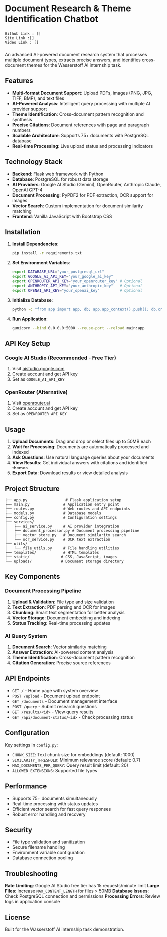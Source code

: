 # Document Research & Theme Identification Chatbot
###
    Github Link : []
    Site Link :[]
    Video Link : []
###
An advanced AI-powered document research system that processes multiple document types, extracts precise answers, and identifies cross-document themes for the Wasserstoff AI internship task.

## Features

- **Multi-format Document Support**: Upload PDFs, images (PNG, JPG, TIFF, BMP), and text files
- **AI-Powered Analysis**: Intelligent query processing with multiple AI provider support
- **Theme Identification**: Cross-document pattern recognition and synthesis
- **Precise Citations**: Document references with page and paragraph numbers
- **Scalable Architecture**: Supports 75+ documents with PostgreSQL database
- **Real-time Processing**: Live upload status and processing indicators

## Technology Stack

- **Backend**: Flask web framework with Python
- **Database**: PostgreSQL for robust data storage
- **AI Providers**: Google AI Studio (Gemini), OpenRouter, Anthropic Claude, OpenAI GPT-4
- **Document Processing**: PyPDF2 for PDF extraction, OCR support for images
- **Vector Search**: Custom implementation for document similarity matching
- **Frontend**: Vanilla JavaScript with Bootstrap CSS

## Installation

1. **Install Dependencies**:
   ```bash
   pip install -r requirements.txt
   ```

2. **Set Environment Variables**:
   ```bash
   export DATABASE_URL="your_postgresql_url"
   export GOOGLE_AI_API_KEY="your_google_ai_key"
   export OPENROUTER_API_KEY="your_openrouter_key" # Optional
   export ANTHROPIC_API_KEY="your_anthropic_key"   # Optional
   export OPENAI_API_KEY="your_openai_key"         # Optional
   ```

3. **Initialize Database**:
   ```bash
   python -c "from app import app, db; app.app_context().push(); db.create_all()"
   ```

4. **Run Application**:
   ```bash
   gunicorn --bind 0.0.0.0:5000 --reuse-port --reload main:app
   ```

## API Key Setup

### Google AI Studio (Recommended - Free Tier)
1. Visit [aistudio.google.com](https://aistudio.google.com)
2. Create account and get API key
3. Set as `GOOGLE_AI_API_KEY`

### OpenRouter (Alternative)
1. Visit [openrouter.ai](https://openrouter.ai)
2. Create account and get API key
3. Set as `OPENROUTER_API_KEY`

## Usage

1. **Upload Documents**: Drag and drop or select files up to 50MB each
2. **Wait for Processing**: Documents are automatically processed and indexed
3. **Ask Questions**: Use natural language queries about your documents
4. **View Results**: Get individual answers with citations and identified themes
5. **Export Data**: Download results or view detailed analysis

## Project Structure

```
├── app.py                 # Flask application setup
├── main.py               # Application entry point
├── routes.py             # Web routes and API endpoints
├── models.py             # Database models
├── config.py             # Configuration settings
├── services/
│   ├── ai_service.py     # AI provider integration
│   ├── document_processor.py # Document processing pipeline
│   ├── vector_store.py   # Document similarity search
│   └── ocr_service.py    # OCR text extraction
├── utils/
│   └── file_utils.py     # File handling utilities
├── templates/            # HTML templates
├── static/              # CSS, JavaScript, images
└── uploads/             # Document storage directory
```

## Key Components

### Document Processing Pipeline
1. **Upload & Validation**: File type and size validation
2. **Text Extraction**: PDF parsing and OCR for images
3. **Chunking**: Smart text segmentation for better analysis
4. **Vector Storage**: Document embedding and indexing
5. **Status Tracking**: Real-time processing updates

### AI Query System
1. **Document Search**: Vector similarity matching
2. **Answer Extraction**: AI-powered content analysis
3. **Theme Identification**: Cross-document pattern recognition
4. **Citation Generation**: Precise source references

## API Endpoints

- `GET /` - Home page with system overview
- `POST /upload` - Document upload endpoint
- `GET /documents` - Document management interface
- `POST /query` - Submit research questions
- `GET /results/<id>` - View query results
- `GET /api/document-status/<id>` - Check processing status

## Configuration

Key settings in `config.py`:
- `CHUNK_SIZE`: Text chunk size for embeddings (default: 1000)
- `SIMILARITY_THRESHOLD`: Minimum relevance score (default: 0.7)
- `MAX_DOCUMENTS_PER_QUERY`: Query result limit (default: 20)
- `ALLOWED_EXTENSIONS`: Supported file types

## Performance

- Supports 75+ documents simultaneously
- Real-time processing with status updates
- Efficient vector search for fast query responses
- Robust error handling and recovery

## Security

- File type validation and sanitization
- Secure filename handling
- Environment variable configuration
- Database connection pooling

## Troubleshooting

**Rate Limiting**: Google AI Studio free tier has 15 requests/minute limit
**Large Files**: Increase `MAX_CONTENT_LENGTH` for files > 50MB
**Database Issues**: Check PostgreSQL connection and permissions
**Processing Errors**: Review logs in application console

## License

Built for the Wasserstoff AI internship task demonstration.